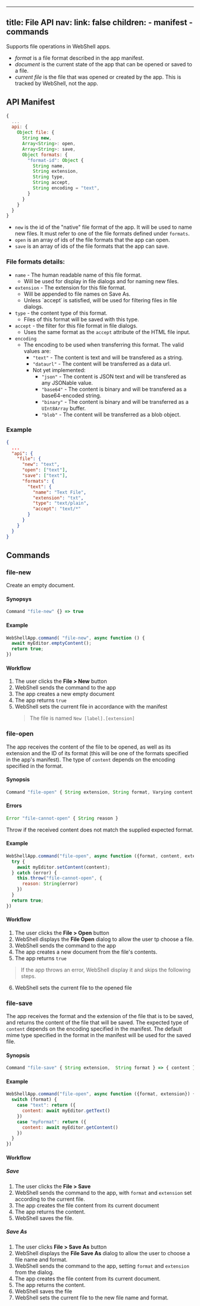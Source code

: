 ----
title: File API
nav:
  link: false
  children:
    - manifest
    - commands
----


Supports file operations in WebShell apps.
* *format* is a file format described in the app manifest.
* *document* is the current state of the app that can be opened or saved to a file.
* *current file* is the file that was opened or created by the app. This is tracked by WebShell, not the app.

## API Manifest
````js
{
  ...
  api: {
    Object file: {
      String new,
      Array<String>: open,
      Array<String>: save,
      Object formats: {
        "format-id": Object {
          String name, 
          String extension, 
          String type,
          String accept,
          String encoding = "text",
        }
      }
    }
  }
}
````
* `new` is the id of the "native" file format of the app. It will be used to name new files. It must refer to one of the file formats defined under `formats`.
* `open` is an array of ids of the file formats that the app can open.
* `save` is an array of ids of the file formats that the app can save.

### File formats details:
* `name` - The human readable name of this file format.
  * Will be used for display in file dialogs and for naming new files.
* `extension` - The extension for this file format. 
  * Will be appended to file names on Save As.
  * Unless `accept˙ is satisfied, will be used for filtering files in file dialogs.
* `type` - the content type of this format. 
  * Files of this format will be saved with this type.
* `accept` - the filter for this file format in file dialogs. 
  * Uses the same format as the `accept` attribute of the HTML file input.
* `encoding`
  * The encoding to be used when transferring this format. The valid values are:
    * `"text"` - The content is text and will be transfered as a string.
    * `"dataurl"` - The content will be transferred as a data url.
    * Not yet implemented:
      * `"json"` - The content is JSON text and will be transfered as any JSONable value.
      * `"base64"` - The content is binary and will be transfered as a base64-encoded string.
      * `"binary"` - The content is binary and will be transferred as a `UInt8Array` buffer.
      * `"blob"` - The content will be transferred as a blob object.
    

### Example

````json
{
  ...
  "api": {
    "file": {
      "new": "text",
      "open": ["text"],
      "save": ["text"],
      "formats": {
        "text": {
          "name": "Text File",
          "extension": "txt",
          "type": "text/plain",
          "accept": "text/*"
        }
      }
    }
  }
}
````

## Commands

### file-new
Create an empty document.

#### Synopsys
````js
Command "file-new" {} => true
````

#### Example
````js
WebShellApp.command( "file-new", async function () { 
  await myEditor.emptyContent();
  return true;
})
````

#### Workflow
1. The user clicks the **File > New** button
2. WebShell sends the command to the app
3. The app creates a new empty document
4. The app returns `true`
5. WebShell sets the current file in accordance with the manifest
    > The file is named `New [label].[extension]`

### file-open
The app receives the content of the file to be opened, as well as its extension and the ID of its format (this will be one of the formats specified in the app's manifest). The type of `content` depends on the encoding specified in the format.

#### Synopsis
````js
Command "file-open" { String extension, String format, Varying content } => true
````

#### Errors

````js
Error "file-cannot-open" { String reason }
````
Throw if the received content does not match the supplied expected format.

#### Example
````js
WebShellApp.command("file-open", async function ({format, content, extension}) { 
  try {
    await myEditor.setContent(content);
  } catch (error) {
    this.throw("file-cannot-open", { 
      reason: String(error) 
    })
  }
  return true;
})
````

#### Workflow
1. The user clicks the **File > Open** button
2. WebShell displays the **File Open** dialog to allow the user tp choose a file.
3. WebShell sends the command to the app
4. The app creates a new document from the file's contents.
5. The app returns `true`
> If the app throws an error, WebShell display it and skips the following steps.
6. WebShell sets the current file to the opened file

### file-save
The app receives the format and the extension of the file that is to be saved, and returns the content of the file that will be saved. The expected type of `content` depends on the encoding specified in the manifest. The default mime type specified in the format in the manifest will be used for the saved file.


#### Synopsis

````js
Command "file-save" { String extension,  String format } => { content }
````


#### Example
````js
WebShellApp.command("file-open", async function ({format, extension}) { 
  switch (format) {
    case "text": return ({ 
      content: await myEditor.getText() 
    })
    case "myFormat": return ({ 
      content: await myEditor.getContent() 
    })
  }
})
````

#### Workflow
##### Save
1. The user clicks the **File > Save**
3. WebShell sends the command to the app, with `format` and `extension` set according to the current file.
4. The app creates the file content from its current document
5. The app returns the content.
6. WebShell saves the file.

##### Save As
1. The user clicks **File > Save As** button
2. WebShell displays the **File Save As** dialog to allow the user to choose a file name and format.
3. WebShell sends the command to the app, setting `format` and `extension` from the dialog.
4. The app creates the file content from its current document.
5. The app returns the content.
6. WebShell saves the file
7. WebShell sets the current file to the new file name and format.